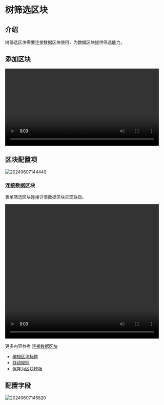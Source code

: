 # 树筛选区块

<PluginInfo commercial="true" name="block-tree"></PluginInfo>

## 介绍

树筛选区块需要连接数据区块使用，为数据区块提供筛选能力。

## 添加区块

<video width="100%" controls>
  <source src="https://static-docs.nocobase.com/20240607144133_rec_.mp4" type="video/mp4">
</video>

## 区块配置项

![20240607144440](https://static-docs.nocobase.com/20240607144440.png)

### 连接数据区块

表单筛选区块连接详情数据区块实现联动。

<video width="100%" height="440" controls>
    <source src="https://static-docs.nocobase.com/20240607145351_rec_.mp4" type="video/mp4">
  </video>

更多内容参考 [连接数据区块](/handbook/ui/blocks/block-settings/connect-block)

- [编辑区块标题](/handbook/ui/blocks/block-settings/block-title)
- [联动规则](/handbook/ui/blocks/block-settings/linkage-rule)
- [保存为区块模板](/handbook/ui/blocks/block-settings/block-template)

## 配置字段

![20240607145820](https://static-docs.nocobase.com/20240607145820.png)
